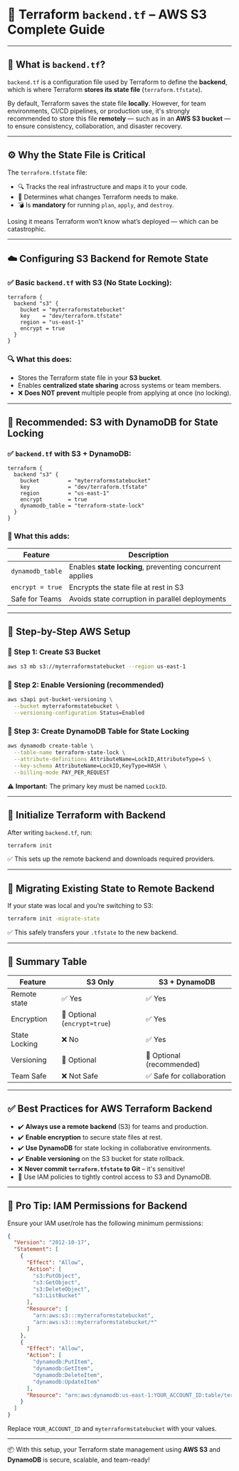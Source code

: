 # 📘 Terraform `backend.tf` – AWS S3 Complete Guide

---

## 📌 What is `backend.tf`?

`backend.tf` is a configuration file used by Terraform to define the **backend**, which is where Terraform **stores its state file** (`terraform.tfstate`).

By default, Terraform saves the state file **locally**. However, for team environments, CI/CD pipelines, or production use, it's strongly recommended to store this file **remotely** — such as in an **AWS S3 bucket** — to ensure consistency, collaboration, and disaster recovery.

---

## ⚙️ Why the State File is Critical

The `terraform.tfstate` file:
- 🔍 Tracks the real infrastructure and maps it to your code.
- 🧠 Determines what changes Terraform needs to make.
- 💣 Is **mandatory** for running `plan`, `apply`, and `destroy`.

Losing it means Terraform won’t know what’s deployed — which can be catastrophic.

---

## ☁️ Configuring S3 Backend for Remote State

### ✅ Basic `backend.tf` with S3 (No State Locking):

```hcl
terraform {
  backend "s3" {
    bucket = "myterraformstatebucket"
    key    = "dev/terraform.tfstate"
    region = "us-east-1"
    encrypt = true
  }
}
```

### 🔍 What this does:
- Stores the Terraform state file in your **S3 bucket**.
- Enables **centralized state sharing** across systems or team members.
- ❌ **Does NOT prevent** multiple people from applying at once (no locking).

---

## 🔐 Recommended: S3 with DynamoDB for State Locking

### ✅ `backend.tf` with S3 + DynamoDB:

```hcl
terraform {
  backend "s3" {
    bucket         = "myterraformstatebucket"
    key            = "dev/terraform.tfstate"
    region         = "us-east-1"
    encrypt        = true
    dynamodb_table = "terraform-state-lock"
  }
}
```

### 🔐 What this adds:

| Feature            | Description |
|--------------------|-------------|
| `dynamodb_table`   | Enables **state locking**, preventing concurrent applies |
| `encrypt = true`   | Encrypts the state file at rest in S3 |
| Safe for Teams     | Avoids state corruption in parallel deployments |

---

## 🧰 Step-by-Step AWS Setup

### 🔸 Step 1: Create S3 Bucket

```bash
aws s3 mb s3://myterraformstatebucket --region us-east-1
```

### 🔸 Step 2: Enable Versioning (recommended)

```bash
aws s3api put-bucket-versioning \
  --bucket myterraformstatebucket \
  --versioning-configuration Status=Enabled
```

### 🔸 Step 3: Create DynamoDB Table for State Locking

```bash
aws dynamodb create-table \
  --table-name terraform-state-lock \
  --attribute-definitions AttributeName=LockID,AttributeType=S \
  --key-schema AttributeName=LockID,KeyType=HASH \
  --billing-mode PAY_PER_REQUEST
```

⚠️ **Important:** The primary key must be named `LockID`.

---

## 🏁 Initialize Terraform with Backend

After writing `backend.tf`, run:

```bash
terraform init
```

✅ This sets up the remote backend and downloads required providers.

---

## 🔄 Migrating Existing State to Remote Backend

If your state was local and you’re switching to S3:

```bash
terraform init -migrate-state
```

✅ This safely transfers your `.tfstate` to the new backend.

---

## 🧾 Summary Table

| Feature           | S3 Only                     | S3 + DynamoDB              |
|------------------|-----------------------------|----------------------------|
| Remote state     | ✅ Yes                       | ✅ Yes                     |
| Encryption       | 🔁 Optional (`encrypt=true`) | ✅ Yes                     |
| State Locking    | ❌ No                        | ✅ Yes                     |
| Versioning       | 🔁 Optional                  | 🔁 Optional (recommended)  |
| Team Safe        | ❌ Not Safe                  | ✅ Safe for collaboration  |

---

## ✅ Best Practices for AWS Terraform Backend

- ✔️ **Always use a remote backend** (S3) for teams and production.
- ✔️ **Enable encryption** to secure state files at rest.
- ✔️ **Use DynamoDB** for state locking in collaborative environments.
- ✔️ **Enable versioning** on the S3 bucket for state rollback.
- ❌ **Never commit `terraform.tfstate` to Git** – it's sensitive!
- 🔐 Use IAM policies to tightly control access to S3 and DynamoDB.

---

## 🧠 Pro Tip: IAM Permissions for Backend

Ensure your IAM user/role has the following minimum permissions:

```json
{
  "Version": "2012-10-17",
  "Statement": [
    {
      "Effect": "Allow",
      "Action": [
        "s3:PutObject",
        "s3:GetObject",
        "s3:DeleteObject",
        "s3:ListBucket"
      ],
      "Resource": [
        "arn:aws:s3:::myterraformstatebucket",
        "arn:aws:s3:::myterraformstatebucket/*"
      ]
    },
    {
      "Effect": "Allow",
      "Action": [
        "dynamodb:PutItem",
        "dynamodb:GetItem",
        "dynamodb:DeleteItem",
        "dynamodb:UpdateItem"
      ],
      "Resource": "arn:aws:dynamodb:us-east-1:YOUR_ACCOUNT_ID:table/terraform-state-lock"
    }
  ]
}
```

Replace `YOUR_ACCOUNT_ID` and `myterraformstatebucket` with your values.

---

📦 With this setup, your Terraform state management using **AWS S3** and **DynamoDB** is secure, scalable, and team-ready!

```
